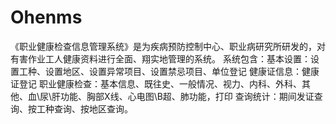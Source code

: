 # Ohenms
 《职业健康检查信息管理系统》是为疾病预防控制中心、职业病研究所研发的，对有害作业工人健康资料进行全面、翔实地管理的系统。  系统包含：基本设置：设置工种、设置地区、设置异常项目、设置禁忌项目、单位登记 健康证信息：健康证登记 职业健康检查：基本信息、既往史、一般情况、视力、内科、外科、其他、血\尿\肝功能、胸部X线、心电图\B超、肺功能，打印 查询统计：期间发证查询、按工种查询、按地区查询。
